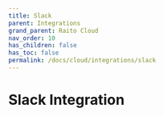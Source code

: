 ```yaml
---
title: Slack
parent: Integrations
grand_parent: Raito Cloud
nav_order: 10
has_children: false
has_toc: false
permalink: /docs/cloud/integrations/slack
---
```


# Slack Integration